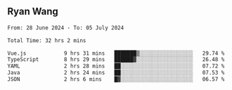## Ryan Wang

<!--START_SECTION:waka-->

```txt
From: 28 June 2024 - To: 05 July 2024

Total Time: 32 hrs 2 mins

Vue.js            9 hrs 31 mins   ███████▒░░░░░░░░░░░░░░░░░   29.74 %
TypeScript        8 hrs 29 mins   ██████▓░░░░░░░░░░░░░░░░░░   26.48 %
YAML              2 hrs 28 mins   ██░░░░░░░░░░░░░░░░░░░░░░░   07.72 %
Java              2 hrs 24 mins   ██░░░░░░░░░░░░░░░░░░░░░░░   07.53 %
JSON              2 hrs 6 mins    █▓░░░░░░░░░░░░░░░░░░░░░░░   06.57 %
```

<!--END_SECTION:waka-->
